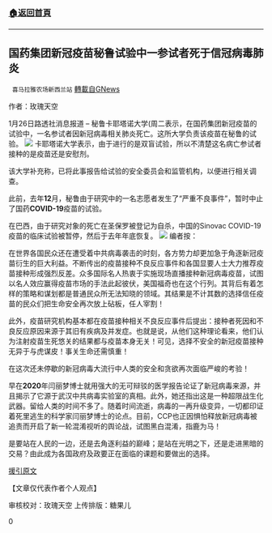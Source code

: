 ###  [:house:返回首頁](https://github.com/ourhimalayas/txt)
---

## 国药集团新冠疫苗秘鲁试验中一参试者死于信冠病毒肺炎
` 喜马拉雅农场新西兰站` [轉載自GNews](https://gnews.org/zh-hans/822124/)

作者：玫瑰天空

1月26日路透社消息报道 – 秘鲁卡耶塔诺大学(周二表示，在国药集团新冠疫苗的试验中，一名参试者因新冠病毒相关肺炎死亡。这所大学负责该疫苗在秘鲁的试验。
![]()![](https://gnews.org/wp-content/uploads/2021/01/2801.jpg)
卡耶塔诺大学表示，由于进行的是双盲试验，所以不清楚这名病亡参试者接种的是疫苗还是安慰剂。

该大学补充称，已将此事报告给试验的安全委员会和监管机构，以便进行相关调查。

此前，去年**12**月，秘鲁由于研究中的一名志愿者发生了“严重不良事件”，暂时中止了国药**COVID-19**疫苗的试验。

在巴西，由于研究对象的死亡在圣保罗被登记为自杀，中国的Sinovac COVID-19疫苗的临床试验被暂停，然后于去年年底恢复。
![]()![](https://gnews.org/wp-content/uploads/2021/01/2802.jpg)
编者按：

在世界各国民众还在遭受着中共病毒袭击的时刻，各方势力却更加急于角逐新冠疫苗衍生的巨大利益。不断传出的疫苗接种不良反应事件和各国显要人士大力推荐疫苗接种形成强烈反差。众多国际名人热衷于实施现场直播接种新冠病毒疫苗，试图以名人效应赢得疫苗市场的手法此起彼伏，美国福奇也在这个行列。其背后有着怎样的策略和谋划都是普通民众所无法知晓的领域。其结果是不计其数的选择信任疫苗的民众们把生命安全再次放上砧板，任人宰割！

此外，疫苗研究机构基本都在疫苗接种相关不良反应事件后提出：接种者死因和不良反应原因来源于其旧有疾病及并发症。也就是说，从他们这种理论看来，他们认为注射疫苗生死悠关的结果都与疫苗本身无关！可见，选择不安全的新冠疫苗接种无异于与虎谋皮！事关生命还需慎重！

在这次还未停歇的新冠病毒大流行中人类的安全和贪欲再次面临严峻的考验！

早在**2020**年闫丽梦博士就用强大的无可辩驳的医学报告论证了新冠病毒来源，并且揭示了它源于武汉中共病毒实验室的真相。此外，她还指出这是一种超限战生化武器。留给人类的时间不多了。随着时间流逝，病毒的一再升级变异，一切都印证着死里逃生的科学家闫丽梦博士的论点。目前，CCP也正因惧怕释放新冠病毒被追责而开启了新一轮混淆视听的舆论战，试图黑白混淆，指鹿为马！

是要站在人民的一边，还是去角逐利益的巅峰；是站在光明之下，还是走进黑暗的交易？由此成为各国政府及政要正在面临的课题和要做出的选择。

[援引原文](https://mobile.reuters.com/article/amp/idUSKBN29V2FD)

【文章仅代表作者个人观点】

审核校对：玫瑰天空
上传排版：糖果儿

0
